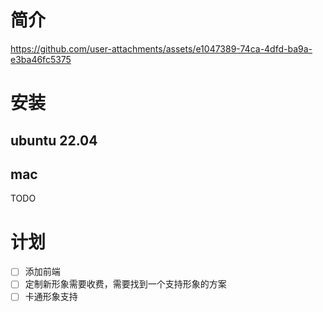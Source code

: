 # 简介

https://github.com/user-attachments/assets/e1047389-74ca-4dfd-ba9a-e3ba46fc5375

   

# 安装
## ubuntu 22.04

## mac
TODO

# 计划
- [ ] 添加前端
- [ ] 定制新形象需要收费，需要找到一个支持形象的方案
- [ ] 卡通形象支持

